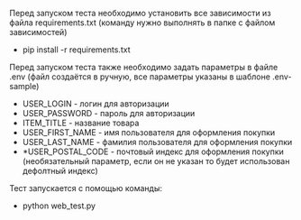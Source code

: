 Перед запуском теста необходимо установить все зависимости из файла requirements.txt
(команду нужно выполнять в папке с файлом зависимостей)
- pip install -r requirements.txt

Перед запуском теста также необходимо задать параметры в файле .env (файл создаётся в ручную, все параметры указаны в 
шаблоне .env-sample)
- USER_LOGIN - логин для авторизации
- USER_PASSWORD - пароль для авторизации
- ITEM_TITLE - название товара
- USER_FIRST_NAME - имя пользователя для оформления покупки
- USER_LAST_NAME - фамилия пользователя для оформления покупки
- *USER_POSTAL_CODE - почтовый индекс для оформления покупки (необязательный параметр, если он не указан то будет 
использован дефолтный индекс)

Тест запускается с помощью команды:
- python web_test.py